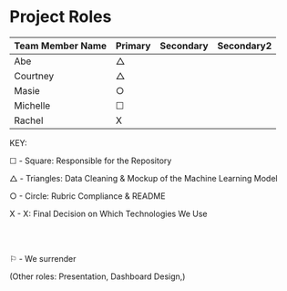 # Project Roles

| Team Member Name | Primary | Secondary | Secondary2 |
|------------------|---------|-----------|------------|
| Abe | &#9651; ||
| Courtney | &#9651; ||
| Masie | &#9675; ||
| Michelle | &#9744; ||
| Rachel | X ||


KEY:


  &#9744; - Square: Responsible for the Repository

  &#9651; - Triangles: Data Cleaning & Mockup of the Machine Learning Model

  &#9675; - Circle:  Rubric Compliance & README 

  X - X: Final Decision on Which Technologies We Use

<br /><br />

&#9872; - We surrender

(Other roles: Presentation, Dashboard Design,)


